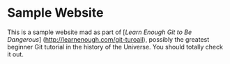 # Sample Website
This is a sample website mad as part of [*Learn Enough Git to Be Dangerous*] (http://learnenough.com/git-turoail), possibly the greatest beginner Git tutorial in the history of the Universe. You should totally check it out.
